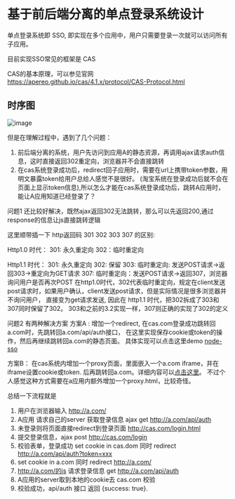 # 基于前后端分离的单点登录系统设计

单点登录系统即 SSO, 即实现在多个应用中，用户只需要登录一次就可以访问所有子应用。

目前实现SSO常见的框架是 CAS

CAS的基本原理，可以参见官网 https://apereo.github.io/cas/4.1.x/protocol/CAS-Protocol.html
## 时序图
![image](http://www.plantuml.com/plantuml/png/fPHBJzjQ4CVt_XGZrX3kXPsby12wkfjAhKINI9LpOeWBs96F3LbIjOBm20yL2WcXYAgKY9QG1L08ZtoPd6DxnLVes2U9RQ18LLaHpVy_P-OtCnwYbc9QzlIKb4o2z-qJ_t7WLXlUTXMIIKbIY6MOO5FL18M2BMLHgn4jg-WMyFCrzoZFYXK_b8g5kaQ6Hs5KDMTKiykFabYKrJUTpSgm7r2osJUA9DdGCm0fa44ytHQCwHdBobAvjrT946Ew5_nwj1d5Kl6z57g47tt___SQujfGAjuGojOp_V_qmGk3A9Pcw7BRHnGQEAUC2KqVDDMqPgh4IZv8crOV9DOD_DVK9ZAM196_jxEMK_f036DIKvkN1NQomygL-viLNZvsYjTUSJwczkPAplvXXwYtK63L4blVOFaQbeK6Thlb7Pp7FEpgWjNcsUr7jbZ0cBVtnQtUERVLvcMTxNvsQ-zPkSRsvYHLJuDVv2Du16J1xG_w3vCGYVGCf6G8v31kcDDHDkHtNAYMVfABUth6TrQH3illikjwt4CDz52LKfmNQftTCxvww3OsiSyEcx3FLC-0BGFD6BEHuiB2RSaE2kThwytwL_UWmWfRqT9jFm6HuTNBqR-6GrKBHe9UPMmycSlbnlJeya4ymI1kZI_AFOiIRuFdVuh6UNwTBUrt0o9plYyZA7PwvPxk1Rf_4o1W-W2XXQyxs9lvefX0eEjB0EvCw-YSapksje5re4piazjOuELzldtXRPy5-lx4S_lQoXEE8z9AoaSRd8tSneBDngyt1kB9AmwcWnuvC4M6Gp8gcOnOum2dr771ppl6RNk7CgbrHdovWR-yXHMyeN3HG4j7vCsR4dB5A2ylygqydpiAEoITfY0e0QXD22PvTefOjCYCB16n_sbOMceN9SY7D3id4pugKCINxFwcrEx-qNTg29tucVy5)

但是在理解过程中，遇到了几个问题：
1. 前后端分离的系统，用户先访问到应用A的静态资源，再调用ajax请求auth信息，这时直接返回302重定向，浏览器并不会直接跳转
2. 在cas系统登录成功后，redirect回子应用时，需要在url上携带token参数，用明文暴露token给用户总给人感觉不是很好。
   (淘宝系统在登录成功后就不会在页面上显示token信息),所以怎么才能在cas系统登录成功后，跳转A应用时，能让A应用知道已经登录了？

问题1 还比较好解决，既然ajax返回302无法跳转，那么可以先返回200,通过response的信息让js直接跳转逻辑

这里顺带插一下 http返回码 301 302 303 307 的区别:

Http1.0 时代：
301: 永久重定向
302：临时重定向 

Http1.1 时代：
301: 永久重定向
302: 保留
303: 临时重定向: 发送POST请求->返回303->重定向为GET请求
307: 临时重定向：发送POST请求->返回307，浏览器询问用户是否再次POST
在http1.0时代，302代表临时重定向，规定在client发送post请求时，如果用户确认，client发送post请求，但是实际情况是很多浏览器并不询问用户，
直接变为get请求发送, 因此在 http1.1 时代，把302拆成了303和307同时保留了302。
303和之前的3.2实现一样，307则正确的实现了302的定义

问题2 有两种解决方案
方案A : 增加一个redirect, 在cas.com登录成功跳转回a.com时，先跳转回a.com/api/auth接口，
        在这里实现保存cookie或token的操作，然后再继续跳转回a.com的静态页面。
        具体实现可以点击这里demo
        [node-sso](https://github.com/zycFran/node-sso)

方案B： 在cas系统内增加一个proxy页面，里面嵌入一个a.com iframe，并在iframe设置cookie或token.
        后再跳转回a.com。详细内容可以[点击这里](https://zhuanlan.zhihu.com/p/80556097)。
        不过个人感觉这种方式需要在a应用内额外增加一个proxy.html，比较奇怪。

总结一下流程就是
1. 用户在浏览器输入 http://a.com/
2. A应用 请求自己的server 获取登录信息 ajax get http://a.com/api/auth
3. 未登录则将页面直接redirect到登录页面 http://cas.com/login.html
4. 提交登录信息，ajax post http://cas.com/login
5. 校验表单，登录成功 set cookie in cas.dom 同时 redirect http://a.com/api/auth?token=xxx
6. set cookie in a.com 同时 redirect http://a.com/
7. http://a.com/的js 请求登录信息 get http://a.com/api/auth
8. A应用的server取到本地的cookie去 cas.com 校验
9. 校验成功，api/auth 接口 返回 {success: true}.

